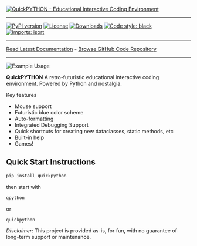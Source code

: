 [![QuickPYTHON - Educational Interactive Coding Environment](https://raw.githubusercontent.com/timothycrosley/quickpython/master/art/logo_large.png)](https://timothycrosley.github.io/quickpython/)
_________________

[![PyPI version](https://badge.fury.io/py/quickpython.svg)](http://badge.fury.io/py/quickpython)
[![License](https://img.shields.io/github/license/mashape/apistatus.svg)](https://pypi.python.org/pypi/quickpython/)
[![Downloads](https://pepy.tech/badge/quickpython)](https://pepy.tech/project/quickpython)
[![Code style: black](https://img.shields.io/badge/code%20style-black-000000.svg)](https://github.com/psf/black)
[![Imports: isort](https://img.shields.io/badge/%20imports-isort-%231674b1?style=flat&labelColor=ef8336)](https://timothycrosley.github.io/isort/)
_________________

[Read Latest Documentation](https://timothycrosley.github.io/quickpython/) - [Browse GitHub Code Repository](https://github.com/timothycrosley/quickpython/)
_________________

![Example Usage](https://raw.githubusercontent.com/timothycrosley/quickpython/master/art/example.gif)

**QuickPYTHON** A retro-futuristic educational interactive coding environment. Powered by Python and nostalgia.

Key features

- Mouse support
- Futuristic blue color scheme
- Auto-formatting
- Integrated Debugging Support
- Quick shortcuts for creating new dataclasses, static methods, etc
- Built-in help
- Games!

## Quick Start Instructions

```bash
pip install quickpython
```

then start with

```bash
qpython
```

or

```bash
quickpython
```

*Disclaimer*: This project is provided as-is, for fun, with no guarantee of long-term support or maintenance.
